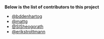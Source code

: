**Below is the list of contributors to this project**
- [@bddenhartog](https://github.com/bddenhartog)
- [@mattg](https://github.com/mattgd)
- [@SISheogorath](https://github.com/SISheogorath)
- [@erikstrottmann](https://github.com/erikstrottmann)
